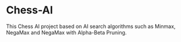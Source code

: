 # Chess-AI
This Chess AI project based on AI search algorithms such as Minmax, NegaMax and NegaMax with Alpha-Beta Pruning.
